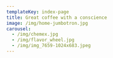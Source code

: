 ```yaml
---
templateKey: index-page
title: Great coffee with a conscience
image: /img/home-jumbotron.jpg
carousel:
  - /img/chemex.jpg
  - /img/flavor_wheel.jpg
  - /img/img_7659-1024x683.jpeg
---
```


